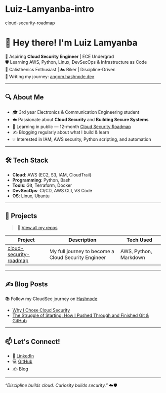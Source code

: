 # Luiz-Lamyanba-intro
cloud-security-roadmap
# 👋 Hey there! I'm Luiz Lamyanba

🚀 Aspiring **Cloud Security Engineer** | ECE Undergrad <br>
🛡️ Learning AWS, Python, Linux, DevSecOps & Infrastructure as Code  
💪 Calisthenics Enthusiast | 🏍️ Biker | Discipline-Driven  
📝 Writing my journey: [angom.hashnode.dev](https://luizmakescloud.hashnode.dev/?source=top_nav_blog_home)

---

## 🔍 About Me
- 🎓 3rd year Electronics & Communication Engineering student
- ☁️ Passionate about **Cloud Security** and **Building Secure Systems**
- 📖 Learning in public — 12-month [Cloud Security Roadmap](https://github.com/LuizLamyanba/Cloud-Security-Roadmap)
- ✍️ Blogging regularly about what I build & learn
- 💡 Interested in IAM, AWS security, Python scripting, and automation

---

## 🛠️ Tech Stack
- **Cloud**: AWS (EC2, S3, IAM, CloudTrail)
- **Programming**: Python, Bash
- **Tools**: Git, Terraform, Docker
- **DevSecOps**: CI/CD, AWS CLI, VS Code
- **OS**: Linux, Ubuntu

---

## 🧱 Projects
> 📂 [View all my repos](https://github.com/LuizLamyanba?tab=repositories)

| Project | Description | Tech Used |
|--------|-------------|-----------|
| [cloud-security-roadmap](https://github.com/LuizLamyanba/Cloud-Security-Roadmap) | My full journey to become a Cloud Security Engineer | AWS, Python, Markdown |

---

## ✍️ Blog Posts
📚 Follow my CloudSec journey on [Hashnode](https://angom.hashnode.dev)

- [Why I Chose Cloud Security](https://luizmakescloud.hashnode.dev/from-ece-student-to-cloud-security-engineer-my-roadmap-and-journey)
- [The Struggle of Starting: How I Pushed Through and Finished Git & GitHub](https://luizmakescloud.hashnode.dev/the-struggle-of-starting-how-i-pushed-through-and-finished-git-and-github)


---

## 📫 Let's Connect!
- 🔗 [LinkedIn](https://www.linkedin.com/in/luizmakescloud/)
- 💻 [GitHub](https://github.com/LuizLamyanba)
- ✍️ [Blog](https://angom.hashnode.dev)


---

_“Discipline builds cloud. Curiosity builds security.”_ ☁️🛡️
